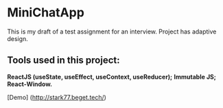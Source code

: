 # MiniChatApp

This is my draft of a test assignment for an interview. Project has adaptive design.

## Tools used in this project:
**ReactJS (useState, useEffect, useContext, useReducer);**
**Immutable JS;**
**React-Window.**

[Demo] (http://stark77.beget.tech/)